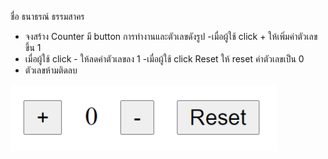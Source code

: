 ชื่อ ธนาธรณ์ ธรรมสาคร 

- จงสร้าง Counter มี button การทำงานและตัวเลขดังรูป
-เมื่อผู้ใช้ click + ให้เพิ่มค่าตัวเลขขึ้น 1
- เมื่อผู้ใช้ click - ให้ลดค่าตัวเลขลง 1
-เมื่อผู้ใช้ click Reset ให้ reset ค่าตัวเลขเป็น 0
- ตัวเลขห้ามติดลบ

![](img.png)